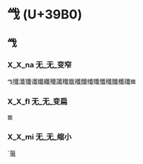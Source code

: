 # 㦰 (U+39B0)

## 㦰

### X_X_na 无_无_变窄
`㦰`攕瀸㺤谶孅纖殲讖䊱韱襳䤘㡨䘋懺䆎䑎櫼䃸`鑯`

### X_X_fl 无_无_变扁
`籤`

### X_X_mi 无_无_缩小
`虃